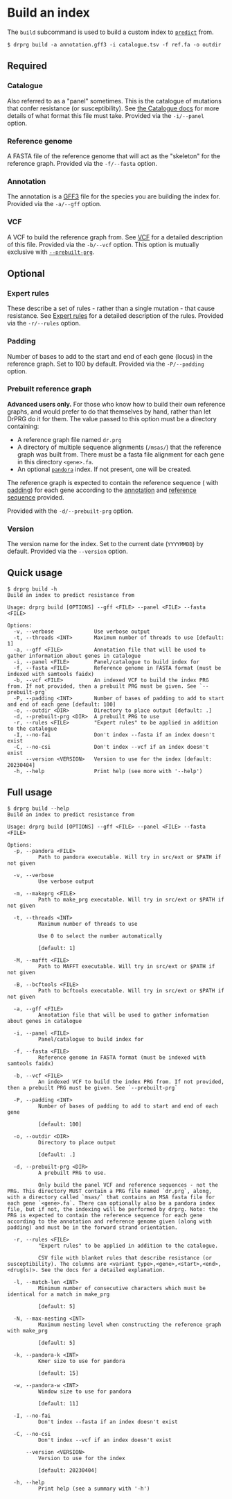 # Build an index

The `build` subcommand is used to build a custom index to [`predict`](../predict.md)
from.

```
$ drprg build -a annotation.gff3 -i catalogue.tsv -f ref.fa -o outdir
```

## Required

### Catalogue

Also referred to as a "panel" sometimes. This is the catalogue of mutations that confer
resistance (or susceptibility). See [the Catalogue docs](./catalogue.md) for more
details of what format this file must take. Provided via the `-i/--panel` option.

### Reference genome

A FASTA file of the reference genome that will act as the "skeleton" for the reference
graph. Provided via the `-f/--fasta` option.

### Annotation

The annotation is a [GFF3][gff] file for the species you are building the index for.
Provided via the `-a/--gff` option.

### VCF

A VCF to build the reference graph from. See [VCF](./vcf.md) for a detailed description
of this file. Provided via the `-b/--vcf` option. This option is mutually exclusive
with [`--prebuilt-prg`](#prebuilt-reference-graph).

## Optional

### Expert rules

These describe a set of rules - rather than a single mutation - that cause resistance.
See [Expert rules](./expert.md) for a detailed description of the rules. Provided via
the `-r/--rules` option.

### Padding

Number of bases to add to the start and end of each gene (locus) in the reference graph.
Set to 100 by default. Provided via the `-P/--padding` option.

### Prebuilt reference graph

**Advanced users only.** For those who know how to build their own reference graphs, and
would prefer to do that themselves by hand, rather than let DrPRG do it for them. The
value passed to this option must be a directory containing:

- A reference graph file named `dr.prg`
- A directory of multiple sequence alignments (`/msas/`) that the reference graph was
  built from. There must be a fasta file alignment for each gene in this
  directory `<gene>.fa`.
- An optional [`pandora`][pandora] index. If not present, one will be created.

The reference graph is expected to contain the reference sequence (
with [padding](#padding)) for each gene according to the [annotation](#annotation)
and [reference sequence](#reference-genome) provided.

Provided with the `-d/--prebuilt-prg` option.

### Version

The version name for the index. Set to the current date (`YYYYMMDD`) by default.
Provided via the `--version` option.

## Quick usage

```
$ drprg build -h
Build an index to predict resistance from

Usage: drprg build [OPTIONS] --gff <FILE> --panel <FILE> --fasta <FILE>

Options:
  -v, --verbose             Use verbose output
  -t, --threads <INT>       Maximum number of threads to use [default: 1]
  -a, --gff <FILE>          Annotation file that will be used to gather information about genes in catalogue
  -i, --panel <FILE>        Panel/catalogue to build index for
  -f, --fasta <FILE>        Reference genome in FASTA format (must be indexed with samtools faidx)
  -b, --vcf <FILE>          An indexed VCF to build the index PRG from. If not provided, then a prebuilt PRG must be given. See `--prebuilt-prg`
  -P, --padding <INT>       Number of bases of padding to add to start and end of each gene [default: 100]
  -o, --outdir <DIR>        Directory to place output [default: .]
  -d, --prebuilt-prg <DIR>  A prebuilt PRG to use
  -r, --rules <FILE>        "Expert rules" to be applied in addition to the catalogue
  -I, --no-fai              Don't index --fasta if an index doesn't exist
  -C, --no-csi              Don't index --vcf if an index doesn't exist
      --version <VERSION>   Version to use for the index [default: 20230404]
  -h, --help                Print help (see more with '--help')
```

## Full usage

```
$ drprg build --help
Build an index to predict resistance from

Usage: drprg build [OPTIONS] --gff <FILE> --panel <FILE> --fasta <FILE>

Options:
  -p, --pandora <FILE>
          Path to pandora executable. Will try in src/ext or $PATH if not given

  -v, --verbose
          Use verbose output

  -m, --makeprg <FILE>
          Path to make_prg executable. Will try in src/ext or $PATH if not given

  -t, --threads <INT>
          Maximum number of threads to use

          Use 0 to select the number automatically

          [default: 1]

  -M, --mafft <FILE>
          Path to MAFFT executable. Will try in src/ext or $PATH if not given

  -B, --bcftools <FILE>
          Path to bcftools executable. Will try in src/ext or $PATH if not given

  -a, --gff <FILE>
          Annotation file that will be used to gather information about genes in catalogue

  -i, --panel <FILE>
          Panel/catalogue to build index for

  -f, --fasta <FILE>
          Reference genome in FASTA format (must be indexed with samtools faidx)

  -b, --vcf <FILE>
          An indexed VCF to build the index PRG from. If not provided, then a prebuilt PRG must be given. See `--prebuilt-prg`

  -P, --padding <INT>
          Number of bases of padding to add to start and end of each gene

          [default: 100]

  -o, --outdir <DIR>
          Directory to place output

          [default: .]

  -d, --prebuilt-prg <DIR>
          A prebuilt PRG to use.

          Only build the panel VCF and reference sequences - not the PRG. This directory MUST contain a PRG file named `dr.prg`, along, with a directory called `msas/` that contains an MSA fasta file for each gene `<gene>.fa`. There can optionally also be a pandora index file, but if not, the indexing will be performed by drprg. Note: the PRG is expected to contain the reference sequence for each gene according to the annotation and reference genome given (along with padding) and must be in the forward strand orientation.

  -r, --rules <FILE>
          "Expert rules" to be applied in addition to the catalogue.

          CSV file with blanket rules that describe resistance (or susceptibility). The columns are <variant type>,<gene>,<start>,<end>,<drug(s)>. See the docs for a detailed explanation.

  -l, --match-len <INT>
          Minimum number of consecutive characters which must be identical for a match in make_prg

          [default: 5]

  -N, --max-nesting <INT>
          Maximum nesting level when constructing the reference graph with make_prg

          [default: 5]

  -k, --pandora-k <INT>
          Kmer size to use for pandora

          [default: 15]

  -w, --pandora-w <INT>
          Window size to use for pandora

          [default: 11]

  -I, --no-fai
          Don't index --fasta if an index doesn't exist

  -C, --no-csi
          Don't index --vcf if an index doesn't exist

      --version <VERSION>
          Version to use for the index

          [default: 20230404]

  -h, --help
          Print help (see a summary with '-h')
```

[gff]: https://github.com/The-Sequence-Ontology/Specifications/blob/master/gff3.md

[pandora]: https://github.com/rmcolq/pandora